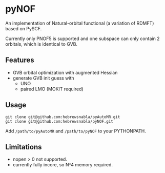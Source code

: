 # pyNOF

An implementation of Natural-orbital functional (a variation of RDMFT) based on PySCF. 

Currently only PNOF5 is supported and one subspace can only contain 2 orbitals, which is identical to GVB.

## Features
* GVB orbital optimization with augmented Hessian
* generate GVB init guess with 
  - UNO
  - paired LMO (MOKIT required)

## Usage
```
git clone git@github.com:hebrewsnabla/pyAutoMR.git
git clone git@github.com:hebrewsnabla/pyNOF.git
```
Add `/path/to/pyAutoMR` and `/path/to/pyNOF` to your PYTHONPATH. 

## Limitations
* nopen > 0 not supported.
* currently fully incore, so N^4 memory required.

